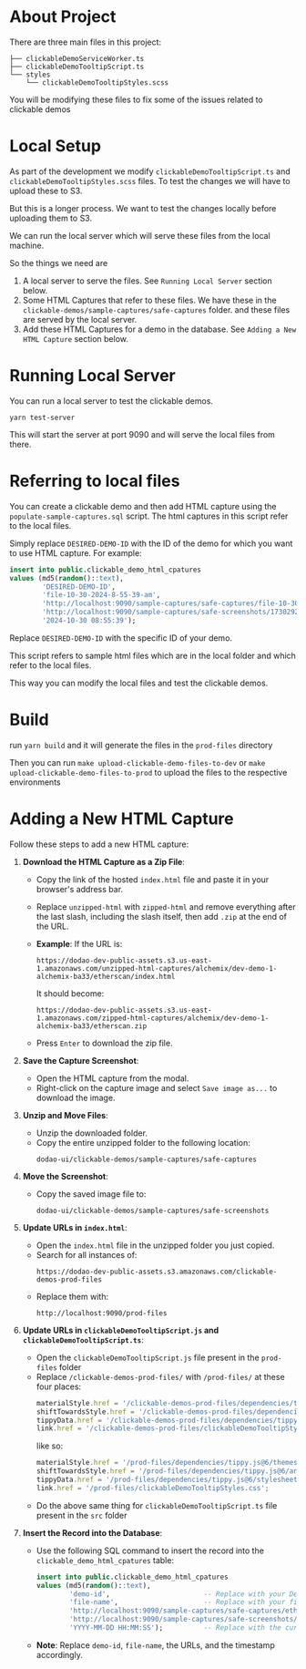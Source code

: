 # About Project
There are three main files in this project:
```text
├── clickableDemoServiceWorker.ts
├── clickableDemoTooltipScript.ts
└── styles
    └── clickableDemoTooltipStyles.scss
```
You will be modifying these files to fix some of the issues related to clickable demos


# Local Setup
As part of the development we modify  `clickableDemoTooltipScript.ts` and `clickableDemoTooltipStyles.scss` files. 
To test the changes we will have to upload these to S3. 

But this is a longer process. We want to test the changes locally before uploading them to S3.

We can run the local server which will serve these files from the local machine. 

So the things we need are
1. A local server to serve the files. See `Running Local Server` section below.
2. Some HTML Captures that refer to these files. We have these in the `clickable-demos/sample-captures/safe-captures` folder.
   and these files are served by the local server.
3. Add these HTML Captures for a demo in the database. See `Adding a New HTML Capture` section below.


# Running Local Server
You can run a local server to test the clickable demos.

```shell
yarn test-server
```
This will start the server at port 9090 and will serve the local files from there.

# Referring to local files
You can create a clickable demo and then add HTML capture using the `populate-sample-captures.sql` script. The html
captures in this script refer to the local files.

Simply replace `DESIRED-DEMO-ID` with the ID of the demo for which you want to use HTML capture. For example:

```sql
insert into public.clickable_demo_html_cpatures
values (md5(random()::text),
        'DESIRED-DEMO-ID',
        'file-10-30-2024-8-55-39-am',
        'http://localhost:9090/sample-captures/safe-captures/file-10-30-2024-8-55-39-am/index.html',
        'http://localhost:9090/sample-captures/safe-screenshots/1730292942806_file-10-30-2024-8-55-39-AMscreenshot.png',
        '2024-10-30 08:55:39');
```

Replace `DESIRED-DEMO-ID` with the specific ID of your demo.

This script refers to sample html files which are in the local folder and which refer to the local files.

This way you can modify the local files and test the clickable demos.


# Build
run `yarn build` and it will generate the files in the `prod-files` directory

Then you can run `make upload-clickable-demo-files-to-dev` or `make upload-clickable-demo-files-to-prod` to upload the files to the respective environments


# Adding a New HTML Capture

Follow these steps to add a new HTML capture:

1. **Download the HTML Capture as a Zip File**:
   - Copy the link of the hosted `index.html` file and paste it in your browser's address bar.
   - Replace `unzipped-html` with `zipped-html` and remove everything after the last slash, including the slash itself, then add `.zip` at the end of the URL.
   - **Example**: If the URL is:

     ```
     https://dodao-dev-public-assets.s3.us-east-1.amazonaws.com/unzipped-html-captures/alchemix/dev-demo-1-alchemix-ba33/etherscan/index.html
     ```

     It should become:

     ```
     https://dodao-dev-public-assets.s3.us-east-1.amazonaws.com/zipped-html-captures/alchemix/dev-demo-1-alchemix-ba33/etherscan.zip
     ```

   - Press `Enter` to download the zip file.

2. **Save the Capture Screenshot**:
   - Open the HTML capture from the modal.
   - Right-click on the capture image and select `Save image as...` to download the image.

3. **Unzip and Move Files**:
   - Unzip the downloaded folder.
   - Copy the entire unzipped folder to the following location:
     ```
     dodao-ui/clickable-demos/sample-captures/safe-captures
     ```

4. **Move the Screenshot**:
   - Copy the saved image file to:
     ```
     dodao-ui/clickable-demos/sample-captures/safe-screenshots
     ```

5. **Update URLs in `index.html`**:
   - Open the `index.html` file in the unzipped folder you just copied.
   - Search for all instances of:
     ```
     https://dodao-dev-public-assets.s3.amazonaws.com/clickable-demos-prod-files
     ```
   - Replace them with:
     ```
     http://localhost:9090/prod-files
     ```

6. **Update URLs in `clickableDemoTooltipScript.js` and `clickableDemoTooltipScript.ts`**:
   - Open the `clickableDemoTooltipScript.js` file present in the `prod-files` folder
   - Replace `/clickable-demos-prod-files/` with `/prod-files/` at these four places:
      ```js
      materialStyle.href = '/clickable-demos-prod-files/dependencies/tippy.js@6/themes/material.css';
      shiftTowardsStyle.href = '/clickable-demos-prod-files/dependencies/tippy.js@6/animationsshift-towarcss';
      tippyData.href = '/clickable-demos-prod-files/dependencies/tippy.js@6/stylesheet/tippy-data.css';
      link.href = '/clickable-demos-prod-files/clickableDemoTooltipStyles.css';
      ```
      like so:
      ```js
      materialStyle.href = '/prod-files/dependencies/tippy.js@6/themes/material.css';
      shiftTowardsStyle.href = '/prod-files/dependencies/tippy.js@6/animationsshift-towarcss';
      tippyData.href = '/prod-files/dependencies/tippy.js@6/stylesheet/tippy-data.css';
      link.href = '/prod-files/clickableDemoTooltipStyles.css';
      ```
   - Do the above same thing for `clickableDemoTooltipScript.ts` file present in the `src` folder

7. **Insert the Record into the Database**:
   - Use the following SQL command to insert the record into the `clickable_demo_html_cpatures` table:

     ```sql
     insert into public.clickable_demo_html_cpatures
     values (md5(random()::text),
             'demo-id',                       -- Replace with your Demo ID
             'file-name',                     -- Replace with your file name
             'http://localhost:9090/sample-captures/safe-captures/etherscan/index.html',  -- Replace with your HTML file URL
             'http://localhost:9090/sample-captures/safe-screenshots/etherscanImagepng.png',  -- Replace with your image URL
             'YYYY-MM-DD HH:MM:SS');          -- Replace with the current date and time
     ```

   - **Note**: Replace `demo-id`, `file-name`, the URLs, and the timestamp accordingly.
